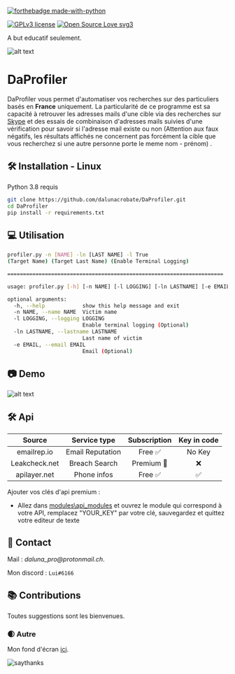 [![forthebadge made-with-python](http://ForTheBadge.com/images/badges/made-with-python.svg)](https://www.python.org/)

[![GPLv3 license](https://img.shields.io/badge/License-GPLv3-blue.svg)](http://perso.crans.org/besson/LICENSE.html) [![Open Source Love svg3](https://badges.frapsoft.com/os/v3/open-source.svg?v=103)](https://github.com/dalunacrobate/daprofiler)



A but educatif seulement.

![alt text](https://i.ibb.co/5xhj7pZ/8b9770d14be1d8c3f86d157d32d4044e.png)
# DaProfiler
DaProfiler vous permet d'automatiser vos recherches sur des particuliers basés en **__France__** uniquement.
La particularité de ce programme est sa capacité à retrouver les adresses mails d'une cible via des recherches sur [Skype](https://www.skype.com/fr/) et des essais de combinaison d'adresses mails suivies d'une vérification pour savoir si l'adresse mail existe ou non (Attention aux faux négatifs, les résultats affichés ne concernent pas forcément la cible que vous recherchez si une autre personne porte le meme nom - prénom) .

## 🛠 Installation - Linux

Python 3.8 requis
```bash
git clone https://github.com/dalunacrobate/DaProfiler.git
cd DaProfiler
pip install -r requirements.txt
```
## 💻 Utilisation
```bash
profiler.py -n [NAME] -ln [LAST NAME] -l True
(Target Name) (Target Last Name) (Enable Terminal Logging)

=====================================================================

usage: profiler.py [-h] [-n NAME] [-l LOGGING] [-ln LASTNAME] [-e EMAIL]

optional arguments:
  -h, --help            show this help message and exit
  -n NAME, --name NAME  Victim name
  -l LOGGING, --logging LOGGING
                        Enable terminal logging (Optional)
  -ln LASTNAME, --lastname LASTNAME
                        Last name of victim
  -e EMAIL, --email EMAIL
                        Email (Optional)
```

## 📷 Demo
![alt text](https://i.ibb.co/HttbPYR/t-l-chargement-5.png)

## 🛠 Api
| Source | Service type | Subscription | Key in code |
| :---: | :---: | :---: | :---: |
| emailrep.io | Email Reputation | Free ✅ | No Key |
| Leakcheck.net | Breach Search | Premium 🔑 | ❌ | 
| apilayer.net | Phone infos | Free ✅ | ✅ |

Ajouter vos clés d'api premium :
+ Allez dans [modules\api_modules](https://github.com/dalunacrobate/DaProfiler/tree/main/modules/api_modules) et ouvrez le module qui correspond à votre API, remplacez "YOUR_KEY" par votre clé, sauvegardez et quittez votre editeur de texte

##  📝 Contact
Mail : _daluna_pro@protonmail.ch_.

Mon discord : `Lui#6166`

## 📚 Contributions
Toutes suggestions sont les bienvenues.

### 🌒 Autre
Mon fond d'écran [ici](https://images.hdqwalls.com/wallpapers/rize-kamishiro-tokyo-ghoul-ye.jpg).

![saythanks](https://img.shields.io/badge/say-thanks-ff69b4.svg)

